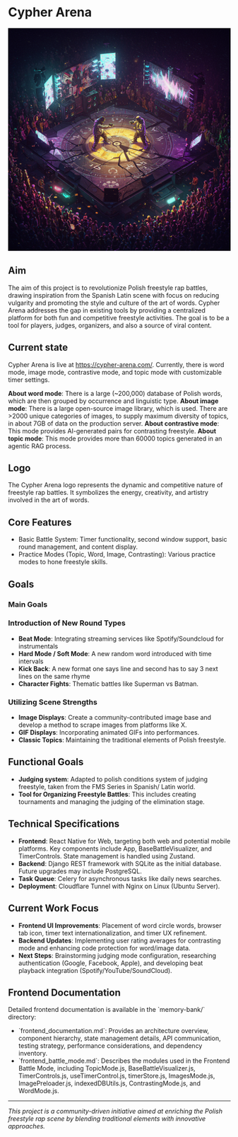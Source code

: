 # Cypher Arena

![Cypher Arena Logo](logo.png)

## Aim

The aim of this project is to revolutionize Polish freestyle rap battles, drawing inspiration from the Spanish Latin scene with focus on reducing vulgarity and promoting the style and culture of the art of words. Cypher Arena addresses the gap in existing tools by providing a centralized platform for both fun and competitive freestyle activities. The goal is to be a tool for players, judges, organizers, and also a source of viral content.

## Current state

Cypher Arena is live at https://cypher-arena.com/. Currently, there is word mode, image mode, contrastive mode, and topic mode with customizable timer settings.

**About word mode**: There is a large (~200,000) database of Polish words, which are then grouped by occurrence and linguistic type.
**About image mode**: There is a large open-source image library, which is used. There are >2000 unique categories of images, to supply maximum diversity of topics, in about 7GB of data on the production server.
**About contrastive mode**: This mode provides AI-generated pairs for contrasting freestyle.
**About topic mode**: This mode provides more than 60000 topics generated in an agentic RAG process.

## Logo

The Cypher Arena logo represents the dynamic and competitive nature of freestyle rap battles. It symbolizes the energy, creativity, and artistry involved in the art of words.

## Core Features

*   Basic Battle System: Timer functionality, second window support, basic round management, and content display.
*   Practice Modes (Topic, Word, Image, Contrasting):  Various practice modes to hone freestyle skills.

## Goals

### Main Goals

### Introduction of New Round Types

*   **Beat Mode**: Integrating streaming services like Spotify/Soundcloud for instrumentals
*   **Hard Mode / Soft Mode**: A new random word introduced with time intervals
*   **Kick Back**: A new format one says line and second has to say 3 next lines on the same rhyme
*   **Character Fights**: Thematic battles like Superman vs Batman.

### Utilizing Scene Strengths

*   **Image Displays**: Create a community-contributed image base and develop a method to scrape images from platforms like X.
*   **GIF Displays**: Incorporating animated GIFs into performances.
*   **Classic Topics**: Maintaining the traditional elements of Polish freestyle.

## Functional Goals

*   **Judging system**: Adapted to polish conditions system of judging freestyle, taken from the FMS Series in Spanish/ Latin world.
*   **Tool for Organizing Freestyle Battles**: This includes creating tournaments and managing the judging of the elimination stage.

## Technical Specifications

*   **Frontend**: React Native for Web, targeting both web and potential mobile platforms. Key components include App, BaseBattleVisualizer, and TimerControls. State management is handled using Zustand.
*   **Backend**: Django REST framework with SQLite as the initial database. Future upgrades may include PostgreSQL.
*   **Task Queue**: Celery for asynchronous tasks like daily news searches.
*   **Deployment**: Cloudflare Tunnel with Nginx on Linux (Ubuntu Server).

## Current Work Focus

*   **Frontend UI Improvements**: Placement of word circle words, browser tab icon, timer text internationalization, and timer UX refinement.
*   **Backend Updates**: Implementing user rating averages for contrasting mode and enhancing code protection for word/image data.
*   **Next Steps**: Brainstorming judging mode configuration, researching authentication (Google, Facebook, Apple), and developing beat playback integration (Spotify/YouTube/SoundCloud).

## Frontend Documentation

Detailed frontend documentation is available in the \`memory-bank/\` directory:
*   \`frontend_documentation.md\`:  Provides an architecture overview, component hierarchy, state management details, API communication, testing strategy, performance considerations, and dependency inventory.
*   \`frontend_battle_mode.md\`:  Describes the modules used in the Frontend Battle Mode, including TopicMode.js, BaseBattleVisualizer.js, TimerControls.js, useTimerControl.js, timerStore.js, ImagesMode.js, ImagePreloader.js, indexedDBUtils.js, ContrastingMode.js, and WordMode.js.

---

*This project is a community-driven initiative aimed at enriching the Polish freestyle rap scene by blending traditional elements with innovative approaches.*
